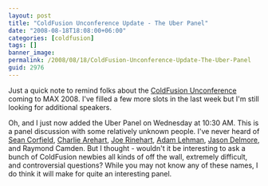 ```yaml
---
layout: post
title: "ColdFusion Unconference Update - The Uber Panel"
date: "2008-08-18T18:08:00+06:00"
categories: [coldfusion]
tags: []
banner_image: 
permalink: /2008/08/18/ColdFusion-Unconference-Update-The-Uber-Panel
guid: 2976
---
```


Just a quick note to remind folks about the <a href="http://www.raymondcamden.com/page.cfm/ColdFusion-Unconference">ColdFusion Unconference</a> coming to MAX 2008. I've filled a few more slots in the last week but I'm still looking for additional speakers.

Oh, and I just now added the Uber Panel on Wednesday at 10:30 AM. This is a panel discussion with some relatively unknown people. I've never heard of <a href="http://www.corfield.org/blog">Sean Corfield</a>, <a href="http://www.carehart.org">Charlie Arehart</a>, <a href="http://www.firemoss.com">Joe Rinehart</a>, <a href="http://www.adrocknaphobia.com/">Adam Lehman</a>, <a href="http://www.cfinsider.com">Jason Delmore</a>, and Raymond Camden. But I thought - wouldn't it be interesting to ask a bunch of ColdFusion newbies all kinds of off the wall, extremely difficult, and controversial questions? While you may not know any of these names, I do think it will make for quite an interesting panel.